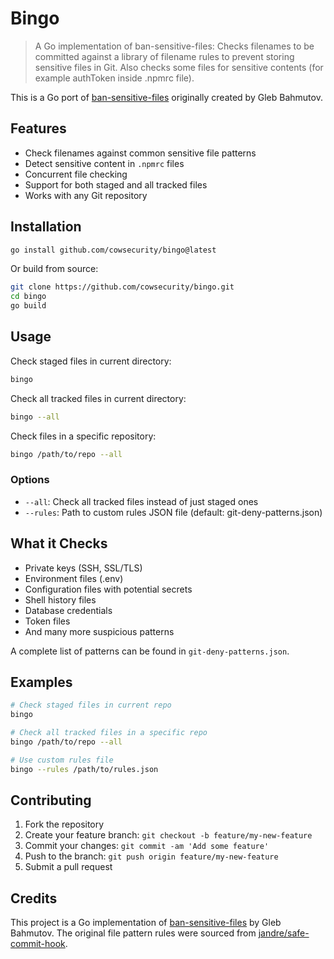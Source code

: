 # Bingo

> A Go implementation of ban-sensitive-files: Checks filenames to be committed against a library of filename rules to prevent storing sensitive files in Git. Also checks some files for sensitive contents (for example authToken inside .npmrc file).

This is a Go port of [ban-sensitive-files](https://github.com/bahmutov/ban-sensitive-files) originally created by Gleb Bahmutov.

## Features

- Check filenames against common sensitive file patterns
- Detect sensitive content in `.npmrc` files
- Concurrent file checking
- Support for both staged and all tracked files
- Works with any Git repository

## Installation

```bash
go install github.com/cowsecurity/bingo@latest
```

Or build from source:

```bash
git clone https://github.com/cowsecurity/bingo.git
cd bingo
go build
```

## Usage

Check staged files in current directory:
```bash
bingo
```

Check all tracked files in current directory:
```bash
bingo --all
```

Check files in a specific repository:
```bash
bingo /path/to/repo --all
```

### Options

- `--all`: Check all tracked files instead of just staged ones
- `--rules`: Path to custom rules JSON file (default: git-deny-patterns.json)

## What it Checks

- Private keys (SSH, SSL/TLS)
- Environment files (.env)
- Configuration files with potential secrets
- Shell history files
- Database credentials
- Token files
- And many more suspicious patterns

A complete list of patterns can be found in `git-deny-patterns.json`.

## Examples

```bash
# Check staged files in current repo
bingo

# Check all tracked files in a specific repo
bingo /path/to/repo --all

# Use custom rules file
bingo --rules /path/to/rules.json
```

## Contributing

1. Fork the repository
2. Create your feature branch: `git checkout -b feature/my-new-feature`
3. Commit your changes: `git commit -am 'Add some feature'`
4. Push to the branch: `git push origin feature/my-new-feature`
5. Submit a pull request

## Credits

This project is a Go implementation of [ban-sensitive-files](https://github.com/bahmutov/ban-sensitive-files) by Gleb Bahmutov. The original file pattern rules were sourced from [jandre/safe-commit-hook](https://github.com/jandre/safe-commit-hook).

